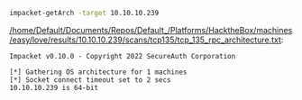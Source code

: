 ```bash
impacket-getArch -target 10.10.10.239
```

[/home/Default/Documents/Repos/Default_/Platforms/HacktheBox/machines/easy/love/results/10.10.10.239/scans/tcp135/tcp_135_rpc_architecture.txt](file:///home/Default/Documents/Repos/Default_/Platforms/HacktheBox/machines/easy/love/results/10.10.10.239/scans/tcp135/tcp_135_rpc_architecture.txt):

```
Impacket v0.10.0 - Copyright 2022 SecureAuth Corporation

[*] Gathering OS architecture for 1 machines
[*] Socket connect timeout set to 2 secs
10.10.10.239 is 64-bit


```
